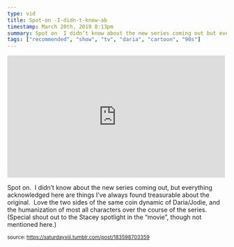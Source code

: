 ```yaml
---
type: vid
title: Spot-on -I-didn-t-know-ab
timestamp: March 20th, 2019 8:13pm
summary: Spot on  I didn’t know about the new series coming out but everything acknowledged here are things I’ve always found treasurable about the original 
tags: ["recommended", "show", "tv", "daria", "cartoon", "90s"]
---
```

<iframe width="500" height="281"  id="youtube_iframe" src="https://www.youtube.com/embed/ZZswmxq-K1M?feature=oembed&amp;enablejsapi=1&amp;origin=http://safe.txmblr.com&amp;wmode=opaque" frameborder="0" allow="accelerometer; autoplay; clipboard-write; encrypted-media; gyroscope; picture-in-picture" allowfullscreen></iframe>                    
                                            
Spot on.  I didn’t know about the new series coming out, but everything acknowledged here are things I’ve always found treasurable about the original.  Love the two sides of the same coin dynamic of Daria/Jodie, and the humanization of most all characters over the course of the series.  (Special shout out to the Stacey spotlight in the “movie”, though not mentioned here.)
 
                                                    
<small>source: https://saturdayxiii.tumblr.com/post/183598703359</small>